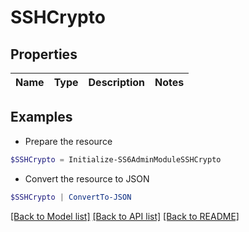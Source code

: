 # SSHCrypto
## Properties

Name | Type | Description | Notes
------------ | ------------- | ------------- | -------------

## Examples

- Prepare the resource
```powershell
$SSHCrypto = Initialize-SS6AdminModuleSSHCrypto 
```

- Convert the resource to JSON
```powershell
$SSHCrypto | ConvertTo-JSON
```

[[Back to Model list]](../README.md#documentation-for-models) [[Back to API list]](../README.md#documentation-for-api-endpoints) [[Back to README]](../README.md)

